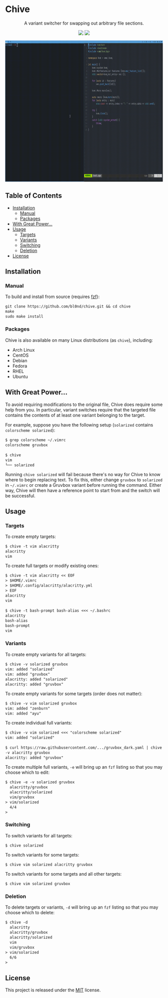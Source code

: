 # Chive

<p align="center"> A variant switcher for swapping out arbitrary file sections. </p>

<p align="center">
<a href="LICENSE"><img src="https://img.shields.io/badge/license-MIT-blue.svg"></a>
<a href="https://github.com/bl0nd/chive/releases"><img src="https://img.shields.io/badge/release-v0.1.1-blue"></a>
<!--<a href="https://repology.org/metapackage/bl0nd"><img src="https://repology.org/badge/tiny-repos/bl0nd.svg" alt="Packaging status"></a>-->
</p>

<p align="center"> <img src="/doc/demo.gif" width="800" height="450"/> </p>

## Table of Contents

   * [Installation](#installation)
      * [Manual](#manual)
      * [Packages](#packages)
   * [With Great Power...](#with-great-power)
   * [Usage](#usage)
      * [Targets](#targets)
      * [Variants](#variants)
      * [Switching](#switching)
      * [Deletion](#deletion)
   * [License](#license)

## Installation

### Manual

To build and install from source (requires [fzf](https://github.com/junegunn/fzf)):

```
git clone https://github.com/bl0nd/chive.git && cd chive
make
sudo make install
```

### Packages

Chive is also available on many Linux distributions (as `chive`), including:

* Arch Linux
* CentOS
* Debian
* Fedora
* RHEL
* Ubuntu

## With Great Power...

To avoid requiring modifications to the original file, Chive does require some
help from you. In particular, variant switches require that the targeted file
contains the contents of at least one variant belonging to the target.

For example, suppose you have the following setup (`solarized` contains
`colorscheme solarized`):

```console
$ grep colorscheme ~/.vimrc
colorscheme gruvbox

$ chive
vim
└── solarized
```

Running `chive solarized` will fail because there's no way for Chive to know
where to begin replacing text. To fix this, either change `gruvbox` to
`solarized` in `~/.vimrc` or create a Gruvbox variant before running the
command. Either way, Chive will then have a reference point to start from and
the switch will be successful.

## Usage

### Targets

To create empty targets:

```console
$ chive -t vim alacritty
alacritty
vim
```

To create full targets or modify existing ones:

```console
$ chive -t vim alacritty << EOF
> $HOME/.vimrc
> $HOME/.config/alacritty/alacritty.yml
> EOF
alacritty
vim

$ chive -t bash-prompt bash-alias <<< ~/.bashrc
alacritty
bash-alias
bash-prompt
vim
```

### Variants

To create empty variants for all targets:

```console
$ chive -v solarized gruvbox
vim: added "solarized"
vim: added "gruvbox"
alacritty: added "solarized"
alacritty: added "gruvbox"
```

To create empty variants for some targets (order does not matter):

```console
$ chive -v vim solarized gruvbox
vim: added "zenburn"
vim: added "ayu"
```

To create individual full variants:

```console
$ chive -v vim solarized <<< "colorscheme solarized"
vim: added "solarized"

$ curl https://raw.githubusercontent.com/.../gruvbox_dark.yaml | chive -v alacritty gruvbox
alacritty: added "gruvbox"
```

To create multiple full variants, `-e` will bring up an `fzf` listing so that
you may choose which to edit:

```console
$ chive -e -v solarized gruvbox
  alacritty/gruvbox
  alacritty/solarized
  vim/gruvbox
> vim/solarized
  4/4
>
```

### Switching

To switch variants for all targets:

```console
$ chive solarized
```

To switch variants for some targets:

```console
$ chive vim solarized alacritty gruvbox
```

To switch variants for some targets and all other targets:

```console
$ chive vim solarized gruvbox
```

### Deletion

To delete targets or variants, `-d` will bring up an `fzf` listing so that you
may choose which to delete:

```console
$ chive -d
  alacritty
  alacritty/gruvbox
  alacritty/solarized
  vim
  vim/gruvbox
> vim/solarized
  6/6
>
```

## License
This project is released under the [MIT](LICENSE) license.
